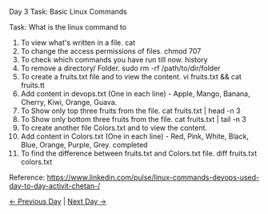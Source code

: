Day 3 Task: Basic Linux Commands

Task: What is the linux command to

1. To view what's written in a file.
	cat <filename>
2. To change the access permissions of files.
	chmod 707 <filename>
3. To check which commands you have run till now.
	history
4. To remove a directory/ Folder.
	sudo rm -rf /path/to/dir/folder
5. To create a fruits.txt file and to view the content.
	vi fruits.txt && cat fruits.tt
6. Add content in devops.txt (One in each line) - Apple, Mango, Banana, Cherry, Kiwi, Orange, Guava.
7. To Show only top three fruits from the file.
	cat fruits.txt | head -n 3
8. To Show only bottom three fruits from the file.
	cat fruits.txt | tail -n 3
9. To create another file Colors.txt and to view the content.
10. Add content in Colors.txt (One in each line) - Red, Pink, White, Black, Blue, Orange, Purple, Grey.
    completed
11. To find the difference between fruits.txt and Colors.txt file.
    diff fruits.txt colors.txt

Reference: https://www.linkedin.com/pulse/linux-commands-devops-used-day-to-day-activit-chetan-/

[← Previous Day](../day02/README.md) | [Next Day →](../day04/README.md)
